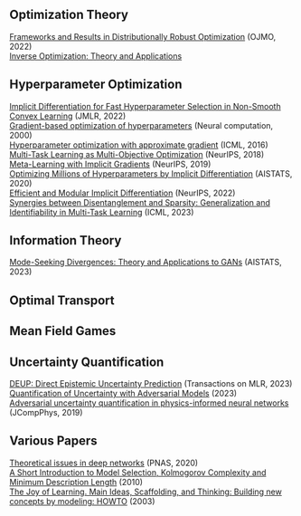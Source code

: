 
## Optimization Theory
[Frameworks and Results in Distributionally Robust Optimization](https://ojmo.centre-mersenne.org/item/10.5802/ojmo.15.pdf) (OJMO, 2022) <br>
[Inverse Optimization: Theory and Applications](https://arxiv.org/pdf/2109.03920.pdf) <br>

## Hyperparameter Optimization
[Implicit Differentiation for Fast Hyperparameter Selection in Non-Smooth Convex Learning](https://jmlr.org/papers/volume23/21-0486/21-0486.pdf) (JMLR, 2022) <br>
[Gradient-based optimization of hyperparameters](https://ieeexplore.ieee.org/document/6789800) (Neural computation, 2000) <br>
[Hyperparameter optimization with approximate gradient](https://proceedings.mlr.press/v48/pedregosa16.html) (ICML, 2016) <br>
[Multi-Task Learning as Multi-Objective Optimization](https://proceedings.neurips.cc/paper_files/paper/2018/file/432aca3a1e345e339f35a30c8f65edce-Paper.pdf) (NeurIPS, 2018) <br>
[Meta-Learning with Implicit Gradients](https://proceedings.neurips.cc/paper_files/paper/2019/file/072b030ba126b2f4b2374f342be9ed44-Paper.pdf) (NeurIPS, 2019) <br>
[Optimizing Millions of Hyperparameters by Implicit Differentiation](http://proceedings.mlr.press/v108/lorraine20a/lorraine20a.pdf) (AISTATS, 2020) <br>
[Efficient and Modular Implicit Differentiation](https://proceedings.neurips.cc/paper_files/paper/2022/file/228b9279ecf9bbafe582406850c57115-Paper-Conference.pdf) (NeurIPS, 2022) <br>
[Synergies between Disentanglement and Sparsity: Generalization and Identifiability in Multi-Task Learning](https://proceedings.mlr.press/v202/lachapelle23a/lachapelle23a.pdf) (ICML, 2023) <br>

## Information Theory
[Mode-Seeking Divergences: Theory and Applications to GANs](https://proceedings.mlr.press/v206/ting-li23a/ting-li23a.pdf) (AISTATS, 2023) <br>


## Optimal Transport

## Mean Field Games

## Uncertainty Quantification

[DEUP: Direct Epistemic Uncertainty Prediction](https://arxiv.org/pdf/2102.08501.pdf) (Transactions on MLR, 2023) <br>
[Quantification of Uncertainty with Adversarial Models](https://arxiv.org/pdf/2307.03217.pdf) (2023) <br>
[Adversarial uncertainty quantification in physics-informed neural networks](https://www.sciencedirect.com/science/article/abs/pii/S0021999119303584) (JCompPhys, 2019) <br>

## Various Papers

[Theoretical issues in deep networks](https://www.pnas.org/doi/epdf/10.1073/pnas.1907369117) (PNAS, 2020)<br>
[A Short Introduction to Model Selection, Kolmogorov Complexity and Minimum Description Length](https://arxiv.org/pdf/1005.2364.pdf) (2010) <br>
[The Joy of Learning. Main Ideas, Scaffolding, and Thinking: Building new concepts by modeling: HOWTO](https://users.cs.duke.edu/~cfs/pubs/datamodel.pdf) (2003) <br>

